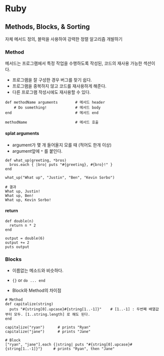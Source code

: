 # Ruby

## Methods, Blocks, & Sorting
자체 메서드 정의, 블럭을 사용하여 강력한 정렬 알고리즘 개발하기 

### Method

메서드는 프로그램에서 특정 작업을 수행하도록 작성된, 코드의 재사용 가능한 섹션이다. 
- 프로그램을 잘 구성한 경우 버그를 찾기 쉽다. 
- 프로그램을 중복하지 않고 코드를 재사용하게 해준다. 
- 다른 프로그램 작성시에도 재사용할 수 있다. 

```
def methodName arguments 		# 메서드 header
	# Do something! 			# 메서드 body
end 							# 메서드 end 

methodName						# 메서드 호출 
```

#### splat arguments

- argument가 몇 개 들어올지 모를 때 (적어도 한개 이상)
- argument앞에 `*` 를 붙인다. 

```
def what_up(greeting, *bros)
  bros.each { |bro| puts "#{greeting}, #{bro}!" }
end
 
what_up("What up", "Justin", "Ben", "Kevin Sorbo")

# 결과
What up, Justin!
What up, Ben!
What up, Kevin Sorbo!
```

#### return 

```
def double(n)
  return n * 2
end

output = double(6)
output += 2
puts output
```

### Blocks

- 이름없는 메소드와 비슷하다. 
- `{}` or `do ... end` 

- Block와 Method의 차이점 
```
# Method
def capitalize(string) 
  puts "#{string[0].upcase}#{string[1..-1]}" 	# [1..-1] : 두번째 배열값부터 모두. [1..string.length] 로 해도 된다.  
end

capitalize("ryan") 		# prints "Ryan"
capitalize("jane") 		# prints "Jane"

# Block
["ryan", "jane"].each {|string| puts "#{string[0].upcase}#{string[1..-1]}"} 	# prints "Ryan", then "Jane"
```